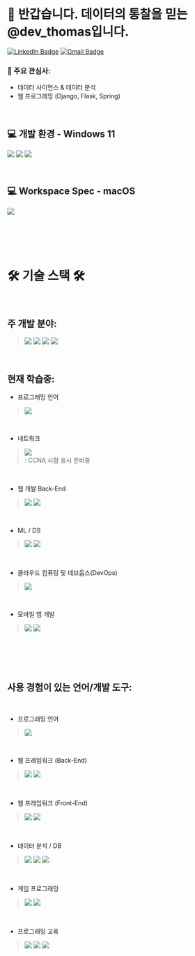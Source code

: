 👋 반갑습니다. 데이터의 통찰을 믿는 @dev_thomas입니다.
======================

[![LinkedIn Badge](http://img.shields.io/badge/-LinkedIn-0072b1?style=flat&logo=linkedin&link=https://www.linkedin.com/in/donghun-ha-m-s-ed-a45588150/)](https://www.linkedin.com/in/donghun-ha-m-s-ed-a45588150/)
[![Gmail Badge](https://img.shields.io/badge/Gmail-D14836?style=flat&logo=gmail&logoColor=white&link=mailto:hoondog1993@gmail.com)](mailto:hoondog1993@gmail.com)


### 👀 주요 관심사:
- 데이터 사이언스 & 데이터 분석
- 웹 프로그래밍 (Django, Flask, Spring)

<br>


## 💻 개발 환경 - Windows 11

<p>
   <img src = "https://img.shields.io/badge/Windows-DELL_G7_15-0078D6?style=for-the-badge&logo=windows&logoColor=white&style=flat">
   <img src = "https://img.shields.io/badge/NVIDIA-RTX_2060-76B900?style=for-the-badge&logo=nvidia&logoColor=white&style=flat">
   <img src = "https://img.shields.io/badge/Intel-Core_i7_8th-0071C5?style=for-the-badge&logo=intel&logoColor=white&style=flat">
</p>

<br>

## 💻 Workspace Spec - macOS

<p>
   <img src= "https://img.shields.io/badge/Apple-MacBook_Pro_2021_M1_Pro-999999?style=for-the-badge&logo=apple&logoColor=white&style=flat">
</p>

<br>


<br><br>


🛠 기술 스택 🛠
======================

<br>


## 주 개발 분야:


> <p>
>   <img src = "https://img.shields.io/badge/Python-14354C?style=for-the-badge&logo=python&logoColor=white">
>   <img src = "https://img.shields.io/badge/Django-092E20?style=for-the-badge&logo=django&logoColor=white">
>   <img src = "https://img.shields.io/badge/Java-ED8B00?style=for-the-badge&logo=openjdk&logoColor=white">
>   <img src = "https://img.shields.io/badge/Spring-6DB33F?style=for-the-badge&logo=spring&logoColor=white">
> </p>


<br>


## 현재 학습중:

- 프로그래밍 언어
   
> <p>
>   <img src = "https://img.shields.io/badge/C%2B%2B-00599C?style=for-the-badge&logo=c%2B%2B&logoColor=white">
> </p>

<br>

- 네트워크

> <p>
> <img src = "https://img.shields.io/badge/Cisco-1BA0D7?style=for-the-badge&logo=Cisco&logoColor=white">
> <br> : CCNA 시험 응시 준비중
> </p>

<br>

- 웹 개발 Back-End
> <p>
>    <img src = "https://img.shields.io/badge/Java-ED8B00?style=for-the-badge&logo=openjdk&logoColor=white">
>    <img src = "https://img.shields.io/badge/Spring-6DB33F?style=for-the-badge&logo=spring&logoColor=white">
> </p>

<br>

- ML / DS
> <p>
>    <img src = "https://img.shields.io/badge/TensorFlow-%23FF6F00.svg?style=for-the-badge&logo=TensorFlow&logoColor=white">
>    <img src = "https://img.shields.io/badge/Python-14354C?style=for-the-badge&logo=python&logoColor=white">
> </p>

<br>

- 클라우드 컴퓨팅 및 데브옵스(DevOps)
> <p>
>    <img src = "https://img.shields.io/badge/Amazon AWS-FF9900.svg?style=for-the-badge&logo=AmazonAWS&logoColor=white">
> </p>

<br>

- 모바일 앱 개발
> <p>
> <img src = "https://img.shields.io/badge/Dart-0175C2.svg?style=for-the-badge&logo=Dart&logoColor=white">
> <img src = "https://img.shields.io/badge/Flutter-02569B.svg?style=for-the-badge&logo=Flutter&logoColor=white">
> </p>

<br>

<br><br>

## 사용 경험이 있는 언어/개발 도구:

<br>

- 프로그래밍 언어
   
> <p>
>   <img src = "https://img.shields.io/badge/C-00599C?style=for-the-badge&logo=c&logoColor=white">
> </p>

<br>

- 웹 프레임워크 (Back-End)
   
> <p>
>   <img src = "https://img.shields.io/badge/Node.js-43853D?style=for-the-badge&logo=node.js&logoColor=white">
>   <img src = "https://img.shields.io/badge/Flask-000000?style=for-the-badge&logo=flask&logoColor=white">
> </p>

<br>

- 웹 프레임워크 (Front-End)
   
> <p>
>   <img src = "https://img.shields.io/badge/Bootstrap-563D7C?style=for-the-badge&logo=bootstrap&logoColor=white">
>   <img src = "https://img.shields.io/badge/Vue.js-35495E?style=for-the-badge&logo=vue.js&logoColor=4FC08D">
> </p>

<br>

- 데이터 분석 / DB
  
> <p>
>   <img src = "https://img.shields.io/badge/R-276DC3?style=for-the-badge&logo=r&logoColor=white">
>   <img src = "https://img.shields.io/badge/PostgreSQL-316192?style=for-the-badge&logo=postgresql&logoColor=white">
>   <img src = "https://img.shields.io/badge/MySQL-00000F?style=for-the-badge&logo=mysql&logoColor=white">
> </p>

<br>

- 게임 프로그래밍
   
> <p>
>   <img src = "https://img.shields.io/badge/Unity-100000?style=for-the-badge&logo=unity&logoColor=white">
>   <img src = "https://img.shields.io/badge/C%23-239120?style=for-the-badge&logo=c-sharp&logoColor=white">
> </p>

<br>

- 프로그래밍 교육

> <p>
> <img src = "https://img.shields.io/badge/Roblox-100000?style=for-the-badge&logo=roblox&logoColor=white">
> <img src = "https://img.shields.io/badge/Lua-2C2D72?style=for-the-badge&logo=lua&logoColor=white">
> <img src = "https://img.shields.io/badge/Arduino-00878F?style=for-the-badge&logo=arduino&logoColor=white"> 
> </p>
